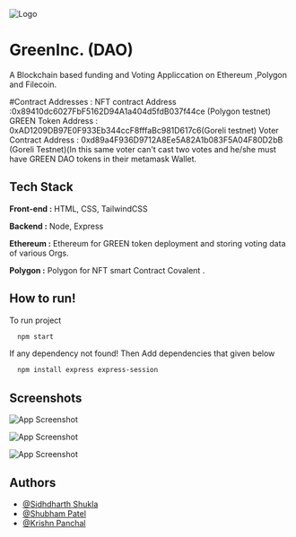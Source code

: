 
![Logo](https://res.cloudinary.com/dm6aa7jlg/image/upload/v1665292050/logo2_bl2h6j.png)


# GreenInc. (DAO)

A Blockchain based funding and Voting Appliccation on Ethereum ,Polygon and Filecoin.

#Contract Addresses : 
NFT contract Address :0x89410dc6027FbF5162D94A1a404d5fdB037f44ce (Polygon testnet)
GREEN Token Address : 0xAD1209DB97E0F933Eb344ccF8fffaBc981D617c6(Goreli testnet)
Voter Contract Address : 0xd89a4F936D9712A8Ee5A82A1b083F5A04F80D2bB (Goreli Testnet)(In this same voter can't cast two votes and he/she must have GREEN DAO tokens in their metamask Wallet.


## Tech Stack

**Front-end :** HTML, CSS, TailwindCSS

**Backend :** Node, Express

**Ethereum :** Ethereum for GREEN token 
       deployment and storing voting data 
       of various Orgs.
       
**Polygon :** Polygon for NFT smart Contract 
Covalent .

## How to run!

To run project

```bash
  npm start
```


If any dependency not found! Then Add dependencies that given below

```bash
  npm install express express-session
```


## Screenshots

![App Screenshot](https://res.cloudinary.com/dm6aa7jlg/image/upload/v1665292891/Screenshot_266_emww07.png)

![App Screenshot](https://res.cloudinary.com/dm6aa7jlg/image/upload/v1665292976/Screenshot_267_oddsoy.png)

![App Screenshot](https://res.cloudinary.com/dm6aa7jlg/image/upload/v1665293059/Screenshot_268_ajevnd.png)

## Authors

- [@Sidhdharth Shukla](https://www.github.com/gunner26735)
- [@Shubham Patel](https://www.github.com/shxb7)
- [@Krishn Panchal](https://www.github.com/phovious-14)

